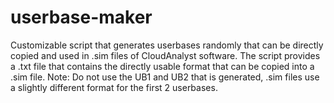 # userbase-maker
Customizable script that generates userbases randomly that can be directly copied and used in .sim files of CloudAnalyst software. 
The script provides a .txt file that contains the directly usable format that can be copied into a .sim file. 
Note: Do not use the UB1 and UB2 that is generated, .sim files use a slightly different format for the first 2 userbases.
